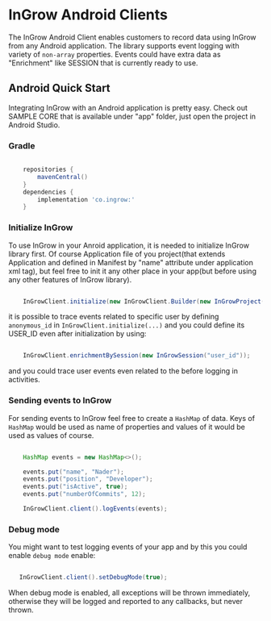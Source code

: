 InGrow Android Clients
======================

The InGrow Android Client enables customers to record data using InGrow from any Android application. The library supports event logging with variety of `non-array` properties. Events could have extra data as "Enrichment" like SESSION that is currently ready to use.

## Android Quick Start

Integrating InGrow with an Android application is pretty easy. Check out SAMPLE CORE that is available under "app" folder, just open the project in Android Studio.


### Gradle

```groovy

    repositories {
        mavenCentral()
    }
    dependencies {
        implementation 'co.ingrow:'
    }

```

### Initialize InGrow

To use InGrow in your Anroid application, it is needed to initialize InGrow library first. Of course Application file of you project(that extends Application and defined in Manifest by "name" attribute under application xml tag), but feel free to init it any other place in your app(but before using any other features of InGrow library). 

```java

    InGrowClient.initialize(new InGrowClient.Builder(new InGrowProject("api-key", "project-name-or-number", "stream", /*isLoggingEnable*/true, /*anonymous_id*/"4692836429", /*user_id*/null), getApplication()).build());

```
it is possible to trace events related to specific user by defining `anonymous_id` in `InGrowClient.initialize(...)`
and you could define its USER_ID even after initialization by using:

```java

    InGrowClient.enrichmentBySession(new InGrowSession("user_id"));

```
and you could trace user events even related to the before logging in activities.

### Sending events to InGrow

For sending events to InGrow feel free to create a `HashMap` of data. Keys of `HashMap` would be used as name of properties and values of it would be used as values of course.

```java

    HashMap events = new HashMap<>();

    events.put("name", "Nader");
    events.put("position", "Developer");
    events.put("isActive", true);
    events.put("numberOfCommits", 12);

    InGrowClient.client().logEvents(events);

```
### Debug mode
You might want to test logging events of your app and by this you could enable `debug mode` enable:

```java

   InGrowClient.client().setDebugMode(true);

```
When debug mode is enabled, all exceptions will be thrown immediately, otherwise they will be logged and reported to
any callbacks, but never thrown.